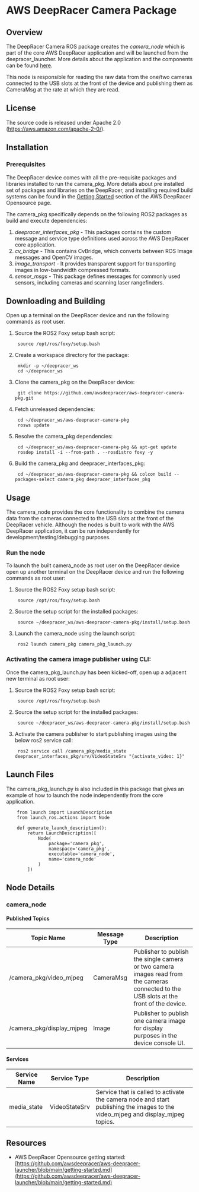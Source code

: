 # AWS DeepRacer Camera Package 

## Overview

The DeepRacer Camera ROS package creates the *camera_node* which is part of the core AWS DeepRacer application and will be launched from the deepracer_launcher. More details about the application and the components can be found [here](https://github.com/awsdeepracer/aws-deepracer-launcher).

This node is responsible for reading the raw data from the one/two cameras connected to the USB slots at the front of the device and publishing them as CameraMsg at the rate at which they are read.

## License

The source code is released under Apache 2.0 (https://aws.amazon.com/apache-2-0/).

## Installation

### Prerequisites

The DeepRacer device comes with all the pre-requisite packages and libraries installed to run the camera_pkg. More details about pre installed set of packages and libraries on the DeepRacer, and installing required build systems can be found in the [Getting Started](https://github.com/awsdeepracer/aws-deepracer-launcher/blob/main/getting-started.md) section of the AWS DeepRacer Opensource page.

The camera_pkg specifically depends on the following ROS2 packages as build and execute dependencies:

1. *deepracer_interfaces_pkg* - This packages contains the custom message and service type definitions used across the AWS DeepRacer core application.
2. *cv_bridge* - This contains CvBridge, which converts between ROS Image messages and OpenCV images.
3. *image_transport* - It provides transparent support for transporting images in low-bandwidth compressed formats.
4. *sensor_msgs* - This package defines messages for commonly used sensors, including cameras and scanning laser rangefinders.


## Downloading and Building

Open up a terminal on the DeepRacer device and run the following commands as root user.

1. Source the ROS2 Foxy setup bash script:

        source /opt/ros/foxy/setup.bash 

1. Create a workspace directory for the package:

        mkdir -p ~/deepracer_ws
        cd ~/deepracer_ws

1. Clone the camera_pkg on the DeepRacer device:

        git clone https://github.com/awsdeepracer/aws-deepracer-camera-pkg.git

1. Fetch unreleased dependencies:

        cd ~/deepracer_ws/aws-deepracer-camera-pkg
        rosws update

1. Resolve the camera_pkg dependencies:

        cd ~/deepracer_ws/aws-deepracer-camera-pkg && apt-get update
        rosdep install -i --from-path . --rosdistro foxy -y

1. Build the camera_pkg and deepracer_interfaces_pkg:

        cd ~/deepracer_ws/aws-deepracer-camera-pkg && colcon build --packages-select camera_pkg deepracer_interfaces_pkg

## Usage

The camera_node provides the core functionality to combine the camera data from the cameras connected to the USB slots at the front of the DeepRacer vehicle. Although the nodes is built to work with the AWS DeepRacer application, it can be run independently for development/testing/debugging purposes.

### Run the node

To launch the built camera_node as root user on the DeepRacer device open up another terminal on the DeepRacer device and run the following commands as root user:

1. Source the ROS2 Foxy setup bash script:

        source /opt/ros/foxy/setup.bash 

1. Source the setup script for the installed packages:

        source ~/deepracer_ws/aws-deepracer-camera-pkg/install/setup.bash 

1. Launch the camera_node using the launch script:

        ros2 launch camera_pkg camera_pkg_launch.py

### Activating the camera image publisher using CLI:

Once the camera_pkg_launch.py has been kicked-off, open up a adjacent new terminal as root user:

1. Source the ROS2 Foxy setup bash script:

        source /opt/ros/foxy/setup.bash

1. Source the setup script for the installed packages:

        source ~/deepracer_ws/aws-deepracer-camera-pkg/install/setup.bash 

1. Activate the camera publisher to start publishing images using the below ros2 service call:

        ros2 service call /camera_pkg/media_state deepracer_interfaces_pkg/srv/VideoStateSrv "{activate_video: 1}"


## Launch Files

The  camera_pkg_launch.py is also included in this package that gives an example of how to launch the node independently from the core application.

        from launch import LaunchDescription
        from launch_ros.actions import Node

        def generate_launch_description():
            return LaunchDescription([
                Node(
                    package='camera_pkg',
                    namespace='camera_pkg',
                    executable='camera_node',
                    name='camera_node'
                )
            ])


## Node Details

### camera_node

#### Published Topics

| Topic Name | Message Type | Description |
| ---------- | ------------ | ----------- |
| /camera_pkg/video_mjpeg | CameraMsg | Publisher to publish the single camera or two camera images read from the cameras connected to the USB slots at the front of the device. |
| /camera_pkg/display_mjpeg | Image | Publisher to publish one camera image for display purposes in the device console UI.|

#### Services

| Service Name | Service Type | Description |
| ---------- | ------------ | ----------- |
| media_state | VideoStateSrv | Service that is called to activate the camera node and start publishing the images to the video_mjpeg and display_mjpeg topics. |

## Resources

* AWS DeepRacer Opensource getting started: [https://github.com/awsdeepracer/aws-deepracer-launcher/blob/main/getting-started.md](https://github.com/awsdeepracer/aws-deepracer-launcher/blob/main/getting-started.md)
